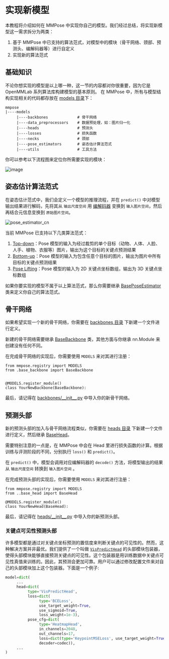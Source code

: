 # 实现新模型

本教程将介绍如何在 MMPose 中实现你自己的模型。我们经过总结，将实现新模型这一需求拆分为两类：

1. 基于 MMPose 中已支持的算法范式，对模型中的模块（骨干网络、颈部、预测头、编解码器等）进行自定义
2. 实现新的算法范式

## 基础知识

不论你想实现的模型是以上哪一种，这一节的内容都对你很重要，因为它是 OpenMMLab 系列算法库构建模型的基本原则。
在 MMPose 中，所有与模型结构实现相关的代码都存放在 [models 目录](https://github.com/open-mmlab/mmpose/tree/main/mmpose/models)下：

```shell
mmpose
|----models
     |----backbones             # 骨干网络
     |----data_preprocessors    # 数据预处理，如：图片归一化
     |----heads                 # 预测头
     |----losses                # 损失函数
     |----necks                 # 颈部
     |----pose_estimators       # 姿态估计算法范式
     |----utils                 # 工具方法
```

你可以参考以下流程图来定位你所需要实现的模块：

![image](https://github.com/open-mmlab/mmpose/assets/13503330/f4eeb99c-e2a1-4907-9d46-f110c51f0814)

## 姿态估计算法范式

在姿态估计范式中，我们会定义一个模型的推理流程，并在 `predict()` 中对模型输出结果进行解码，先将其从 `输出尺度空间` 用 [编解码器](./codecs.md) 变换到 `输入图片空间`，然后再结合元信息变换到 `原始图片空间`。

![pose_estimator_cn](https://github.com/open-mmlab/mmpose/assets/13503330/0c048f66-b889-4268-937f-71b8753b505f)

当前 MMPose 已支持以下几类算法范式：

1. [Top-down](https://github.com/open-mmlab/mmpose/blob/main/mmpose/models/pose_estimators/topdown.py)：Pose 模型的输入为经过裁剪的单个目标（动物、人体、人脸、人手、植物、衣服等）图片，输出为这个目标的关键点预测结果
2. [Bottom-up](https://github.com/open-mmlab/mmpose/blob/main/mmpose/models/pose_estimators/bottomup.py)：Pose 模型的输入为包含任意个目标的图片，输出为图片中所有目标的关键点预测结果
3. [Pose Lifting](https://github.com/open-mmlab/mmpose/blob/main/mmpose/models/pose_estimators/pose_lifter.py)：Pose 模型的输入为 2D 关键点坐标数组，输出为 3D 关键点坐标数组

如果你要实现的模型不属于以上算法范式，那么你需要继承 [BasePoseEstimator](https://github.com/open-mmlab/mmpose/blob/main/mmpose/models/pose_estimators/base.py) 类来定义你自己的算法范式。

## 骨干网络

如果希望实现一个新的骨干网络，你需要在 [backbones 目录](https://github.com/open-mmlab/mmpose/tree/main/mmpose/models/backbones) 下新建一个文件进行定义。

新建的骨干网络需要继承 [BaseBackbone](https://github.com/open-mmlab/mmpose/blob/main/mmpose/models/backbones/base_backbone.py) 类，其他方面与你继承 nn.Module 来创建没有任何不同。

在完成骨干网络的实现后，你需要使用 `MODELS` 来对其进行注册：

```Python3
from mmpose.registry import MODELS
from .base_backbone import BaseBackbone


@MODELS.register_module()
class YourNewBackbone(BaseBackbone):
```

最后，请记得在 [backbones/\_\_init\_\_.py](https://github.com/open-mmlab/mmpose/blob/main/mmpose/models/backbones/__init__.py) 中导入你的新骨干网络。

## 预测头部

新的预测头部的加入与骨干网络流程类似，你需要在 [heads 目录](https://github.com/open-mmlab/mmpose/tree/main/mmpose/models/heads) 下新建一个文件进行定义，然后继承 [BaseHead](https://github.com/open-mmlab/mmpose/blob/main/mmpose/models/heads/base_head.py)。

需要特别注意的一点是，在 MMPose 中会在 Head 里进行损失函数的计算。根据训练与评测阶段的不同，分别执行 `loss()` 和 `predict()`。

在 `predict()` 中，模型会调用对应编解码器的 `decode()` 方法，将模型输出的结果从 `输出尺度空间` 转换到 `输入图片空间` 。

在完成预测头部的实现后，你需要使用 `MODELS` 来对其进行注册：

```Python3
from mmpose.registry import MODELS
from ..base_head import BaseHead

@MODELS.register_module()
class YourNewHead(BaseHead):
```

最后，请记得在 [heads/\_\_init\_\_.py](https://github.com/open-mmlab/mmpose/blob/main/mmpose/models/heads/__init__.py) 中导入你的新预测头部。

### 关键点可见性预测头部

许多模型都是通过对关键点坐标预测的置信度来判断关键点的可见性的。然而，这种解决方案并非最优。我们提供了一个叫做 [`VisPredictHead`](https://github.com/open-mmlab/mmpose/blob/dev-1.x/mmpose/models/heads/hybrid_heads/vis_head.py) 的头部模块包装器，使得头部模块能够直接预测关键点的可见性。这个包装器是用训练数据中关键点可见性真值来训练的。因此，其预测会更加可靠。用户可以通过修改配置文件来对自己的头部模块加上这个包装器。下面是一个例子:

```python
model=dict(
     ...
     head=dict(
          type='VisPredictHead',
          loss=dict(
               type='BCELoss',
               use_target_weight=True,
               use_sigmoid=True,
               loss_weight=1e-3),
          pose_cfg=dict(
               type='HeatmapHead',
               in_channels=2048,
               out_channels=17,
               loss=dict(type='KeypointMSELoss', use_target_weight=True),
               decoder=codec)),
     ...
)
```
